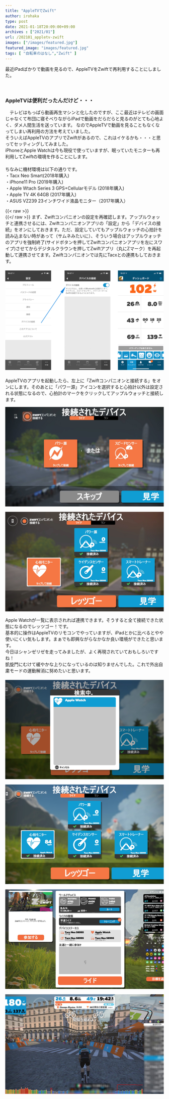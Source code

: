 ```yaml
---
title: "AppleTVでZwift"
author: irohaka
type: post
date: 2021-01-18T20:09:00+09:00
archives : ["2021/01"]
url: /202101_appletv-zwift
images: ["/images/featured.jpg"]
featured_image: "images/featured.jpg"
tags: [ "自転車のはなし","Zwift" ]
---
```


最近iPadばかりで動画を見るので、AppleTVをZwiftで再利用することにしました。
<!--more-->
　  

### AppleTVは便利だったんだけど・・・

　テレビはもっぱら動画再生マシンと化したのですが、ここ最近はテレビの画面じゃなくて布団に寝そべりながらiPadで動画をだらだらと見るのがとても心地よく、ダメ人間生活を送っています。
なのでAppleTVで動画を見ることもなくなってしまい再利用の方法を考えていました。  
そういえばAppleTVのアプリでZwiftがあるので、これはイケるかも・・・と思ってセッティングしてみました。  
iPhoneとApple Watchは今も現役で使っていますが、眠っていたモニターも再利用してZwiftの環境を作ることにします。
　  
　      
ちなみに機材環境は以下の通りです。  
 ・Tacx Neo Smart(2018年購入)  
 ・iPhone11 Pro (2019年購入)  
 ・Apple Wtach Series 3 GPS+Cellularモデル (2018年購入)  
 ・Apple TV 4K 64GB (2017年購入)  
 ・ASUS VZ239 23インチワイド液晶モニター（2017年購入）  

{{< raw >}}
<br>
{{</ raw >}}
まず、Zwiftコンパニオンの設定を再確認します。アップルウォッチと連携させるには、Zwiftコンパニオンアプリの「設定」から「デバイスの接続」をオンにしておきます。ただ、設定していてもアップルウォッチの心拍計を読み込まない時があって（サムネみたいに）、そういう場合はアップルウォッチのアプリを強制終了(サイドボタンを押してZwiftコンパニオンアプリを左にスワイプ)させてからデジタルクラウンを押してZwiftアプリ（丸にZマーク）を再起動して連携させてます。Zwiftコンパニオンでは先にTacxとの連携もしておきます。  
　  　  
![Zwiftコンパニオンのデバイスの接続設定](images/2021-0118-05.jpg)  
　  
AppleTVのアプリを起動したら、左上に「Zwiftコンパニオンと接続する」をオンにします。そのあとに「パワー源」アイコンを選択すると心拍計以外は設定される状態になるので、心拍計のマークをクリックしてアップルウォッチと接続します。  

![Zwiftコンパニオンと接続した後は「パワー源」のアイコンを選択します。](images/2021-0118-01.jpg)  

![心拍モニターのアイコンを選択](images/2021-0118-02.jpg)  

Apple Watchが一覧に表示されれば連携できます。そうすると全て接続できた状態になるのでレッツゴー！です。  
基本的に操作はAppleTVのリモコンでやっていますが、iPadとかに比べるとやや使いにくい気もします。まぁでも即興ながらなかなか良い環境ができたと思います。  
今日はシャンゼリゼを走ってみましたが、よく再現されていておもしろいですね！  
凱旋門にむけて緩やかな上りになっているのは知りませんでした。これで外出自粛モードの運動解消に努めたいと思います。  
　  
![Apple Watchを検出してます。](images/2021-0118-03.jpg)  

![全部デバイスを認識したのを確認して「レッツゴー」(言い回しが古い)](images/2021-0118-04.jpg)  

![マップ選択画面でトレーニングやイベントに参加できます。](images/2021-0118-07.jpg)  

![今日はシャンゼリゼを走りました。平坦で好き。](images/2021-0118-06.jpg)  


